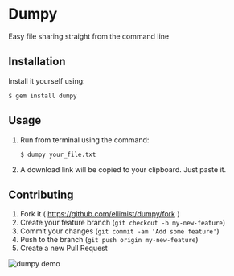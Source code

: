 # Dumpy

Easy file sharing straight from the command line

## Installation

Install it yourself using:

    $ gem install dumpy

## Usage

1. Run from terminal using the command:  

	`$ dumpy your_file.txt`

2. A download link will be copied to your clipboard. Just paste it. 

## Contributing

1. Fork it ( https://github.com/ellimist/dumpy/fork )
2. Create your feature branch (`git checkout -b my-new-feature`)
3. Commit your changes (`git commit -am 'Add some feature'`)
4. Push to the branch (`git push origin my-new-feature`)
5. Create a new Pull Request

![dumpy demo](http://dumpy.io/images/dumpy.gif "dumpy demo")
